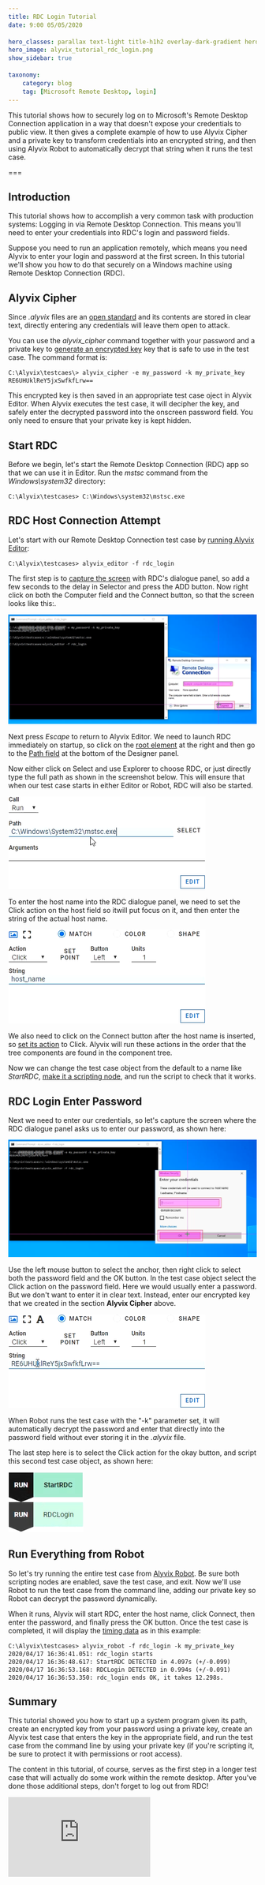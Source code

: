 ```yaml
---
title: RDC Login Tutorial
date: 9:00 05/05/2020 

hero_classes: parallax text-light title-h1h2 overlay-dark-gradient hero-large
hero_image: alyvix_tutorial_rdc_login.png
show_sidebar: true

taxonomy:
    category: blog
    tag: [Microsoft Remote Desktop, login]
---
```


This tutorial shows how to securely log on to Microsoft's Remote Desktop
Connection application in a way that doesn't expose your credentials to public
view. It then gives a complete example of how to use Alyvix Cipher and a
private key to transform credentials into an encrypted string, and then using
Alyvix Robot to automatically decrypt that string when it runs the test case.


===


## Introduction

This tutorial shows how to accomplish a very common task with production systems: Logging in via Remote Desktop Connection. This means you'll need to enter your credentials into RDC's login and password fields.

Suppose you need to run an application remotely, which means you need Alyvix to enter your login and password at the first screen. In this tutorial we'll show you how to do that securely on a Windows machine using Remote Desktop Connection (RDC).


## Alyvix Cipher

Since *.alyvix* files are an [open standard](https://alyvix.com/learn/test_case_data_format.html#test-case-data-format) and its contents are stored in clear text, directly entering any credentials will leave them open to attack.

You can use the *alyvix_cipher* command together with your password and a private key to [generate an encrypted key](https://alyvix.com/learn/test_case_execution.html#alyvix-cipher-for-encryption) key that is safe to use in the test case. The command format is:

    C:\Alyvix\testcaes\> alyvix_cipher -e my_password -k my_private_key
    RE6UHUklReY5jxSwfkfLrw==

This encrypted key is then saved in an appropriate test case oject in Alyvix Editor. When Alyvix executes the test case, it will decipher the key, and safely enter the decrypted password into the onscreen password field. You only need to ensure that your private key is kept hidden.


## Start RDC

Before we begin, let's start the Remote Desktop Connection (RDC) app so that we can use it in Editor. Run the *mstsc* command from the *Windows\system32* directory:

    C:\Alyvix\testcases> C:\Windows\system32\mstsc.exe


## RDC Host Connection Attempt

Let's start with our Remote Desktop Connection test case by [running Alyvix Editor](https://alyvix.com/learn/test_case_building.html#test-case-building-editor):

    C:\Alyvix\testcases> alyvix_editor -f rdc_login

The first step is to [capture the screen](https://alyvix.com/learn/test_case_building/selector_interface_overview.html#selector-interface-overview) with RDC's dialogue panel, so add a few seconds to the delay in Selector and press the ADD button. Now right click on both the Computer field and the Connect button, so that the screen looks like this:.

![First Screen Capture](alyvix_tutorial_rdc_login_01_first_capture.png)

Next press *Escape* to return to Alyvix Editor. We need to launch RDC immediately on startup, so click on the [root element](https://alyvix.com/learn/test_case_building/designer_component_tree.html#structure-of-the-component-tree) at the right and then go to the [Path field](https://alyvix.com/learn/test_case_building/designer_component_options.html#root-component-options) at the bottom of the Designer panel.

Now either click on Select and use Explorer to choose RDC, or just directly type the full path as shown in the screenshot below. This will ensure that when our test case starts in either Editor or Robot, RDC will also be started.

![Enter MSTSC Path](alyvix_tutorial_rdc_login_02_path_mstsc.png)

To enter the host name into the RDC dialogue panel, we need to set the Click action on the host field so itwill put focus on it, and then enter the string of the actual host name.

![Enter Host Name](alyvix_tutorial_rdc_login_03_host.png)

We also need to click on the Connect button after the host name is inserted, so [set its action](https://alyvix.com/learn/test_case_building/designer_component_options.html#common-options) to Click. Alyvix will run these actions in the order that the tree components are found in the component tree.

Now we can change the test case object from the default to a name like *StartRDC*, [make it a scripting node](https://alyvix.com/learn/test_case_building/editor_scripting_panel.html#editor-script-building), and run the script to check that it works.


## RDC Login Enter Password

Next we need to enter our credentials, so let's capture the screen where the RDC dialogue panel asks us to enter our password, as shown here:

![Second Screen Capture](alyvix_tutorial_rdc_login_04_second_capture.png)

Use the left mouse button to select the anchor, then right click to select both the password field and the OK button. In the test case object select the Click action on the password field. Here we would usually enter a password. But we don't want to enter it in clear text. Instead, enter our encrypted key that we created in the section **Alyvix Cipher** above.

![Enter Credentials](alyvix_tutorial_rdc_login_05_credentials.png)

When Robot runs the test case with the "-k" parameter set, it will automatically decrypt the password and enter that directly into the password field without ever storing it in the *.alyvix* file.

The last step here is to select the Click action for the okay button, and script this second test case object, as shown here:

![The Script](alyvix_tutorial_rdc_login_06_script.png)


## Run Everything from Robot

So let's try running the entire test case from [Alyvix Robot](https://alyvix.com/learn/test_case_execution.html#test-case-execution). Be sure both scripting nodes are enabled, save the test case, and exit. Now we'll use Robot to run the test case from the command line, adding our private key so Robot can decrypt the password dynamically.

When it runs, Alyvix will start RDC, enter the host name, click Connect, then enter the password, and finally press the OK button. Once the test case is completed, it will display the [timing data](https://alyvix.com/learn/test_case_execution.html#cli-output-format) as in this example:

    C:\Alyvix\testcases> alyvix_robot -f rdc_login -k my_private_key
    2020/04/17 16:36:41.051: rdc_login starts
    2020/04/17 16:36:48.617: StartRDC DETECTED in 4.097s (+/-0.099)
    2020/04/17 16:36:53.168: RDCLogin DETECTED in 0.994s (+/-0.091)
    2020/04/17 16:36:53.350: rdc_login ends OK, it takes 12.298s.


## Summary

This tutorial showed you how to start up a system program given its path, create an encrypted key from your password using a private key, create an Alyvix test case that enters the key in the appropriate field, and run the test case from the command line by using your private key (if you're scripting it, be sure to protect it with permissions or root access).

The content in this tutorial, of course, serves as the first step in a longer test case that will actually do some work within the remote desktop. After you've done those additional steps, don't forget to log out from RDC!

<iframe width="288" height="162" src="https://www.youtube.com/embed/sAmV1GVX-Y4?color=white&rel=0" frameborder="0" allow="accelerometer; autoplay; encrypted-media; gyroscope; picture-in-picture" allowfullscreen></iframe>
